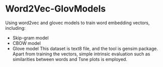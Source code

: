 # Word2Vec-GlovModels
Using word2vec and glovec models to train word embedding vectors, including:
- Skip-gram model
- CBOW model
- Glove model
This dataset is text8 file, and the tool is gensim package. Apart from training the vectors, 
simple intrinsic evaluation such as similarities between words and Tsne plots is employed.

